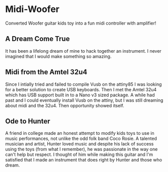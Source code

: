 # Midi-Woofer
Converted Woofer guitar kids toy into a fun midi controller with amplifier!

## A Dream Come True
It has been a lifelong dream of mine to hack together an instrument. I never imagined that I would make something so amazing. 

## Midi from the Amtel 32u4
Since I intially tried and failed to compile Vusb on the attiny85 I was looking for a better solution to create USB keyboards. Then I met the Amtel 32u4 which has USB support built in to a Nano v3 sized package. A while had past and I could eventually install Vusb on the attiny, but I was still dreaming about midi and the 32u4. Then opportunity showed itself.

## Ode to Hunter
A friend in college made an honest attempt to modify kids toys to use in music performances, not unlike the odd folk band Coco Rosie. A talented musician and artist, Hunter loved music and despite his lack of success using the toys (from what I remember), he was passionate in the way one can't help but respect. I thought of him while making this guitar and I'm satisfied that I made an instrument that does right by Hunter and those who dream.
